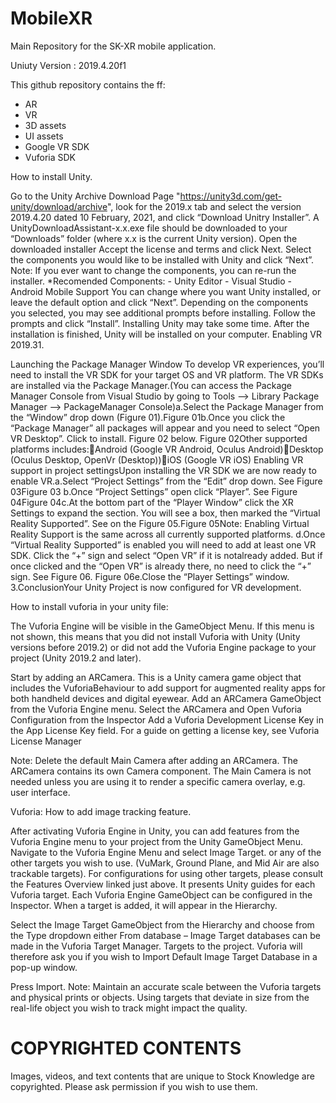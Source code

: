 # MobileXR
Main Repository for the SK-XR mobile application.

Uniuty Version : 2019.4.20f1

This github repository contains the ff:
  - AR
  - VR
  - 3D assets
  - UI assets
  - Google VR SDK
  - Vuforia SDK



How to install Unity.

Go to the Unity Archive Download Page "https://unity3d.com/get-unity/download/archive", look for the 2019.x tab and select the version 2019.4.20 dated 10 February, 2021, and click “Download Unitry Installer”. A UnityDownloadAssistant-x.x.exe file should be downloaded to your “Downloads” folder (where x.x is the current Unity version).
Open the downloaded installer
Accept the license and terms and click Next.
Select the components you would like to be installed with Unity and click “Next”. Note: If you ever want to change the components, you can re-run the installer.
  *Recomended Components:
        - Unity Editor
        - Visual Studio
        - Android Mobile Support
You can change where you want Unity installed, or leave the default option and click “Next”.
Depending on the components you selected, you may see additional prompts before installing. Follow the prompts and click “Install”. Installing Unity may take some time. After the installation is finished, Unity will be installed on your computer.
Enabling VR 2019.31.

Launching the Package Manager Window To develop VR experiences, you’ll need to install the VR SDK for your target OS and VR platform. The VR SDKs are installed via the Package Manager.(You can access the Package Manager Console from Visual Studio by going to Tools --> Library Package Manager --> PackageManager Console)a.Select the Package Manager from the “Window” drop down (Figure 01).Figure 01b.Once you click the “Package Manager” all packages will appear and you need to select “Open VR Desktop”. Click to install. Figure 02 below. Figure 02Other supported platforms includes:Android (Google VR Android, Oculus Android)Desktop (Oculus Desktop, OpenVr (Desktop))iOS (Google VR iOS)
Enabling VR support in project settingsUpon installing the VR SDK we are now ready to enable VR.a.Select “Project Settings” from the “Edit” drop down. See Figure 03Figure 03 b.Once “Project Settings” open click “Player”. See Figure 04Figure 04c.At the bottom part of the “Player Window” click the XR Settings to expand the section. You will see a box, then marked the “Virtual Reality Supported”. See on the Figure 05.Figure 05Note: Enabling Virtual Reality Support is the same across all currently supported platforms. d.Once “Virtual Reality Supported” is enabled you will need to add at least one VR SDK. Click the “+” sign and select “Open VR” if it is notalready added. But if once clicked and the “Open VR” is already there, no need to click the “+” sign. See Figure 06. Figure 06e.Close the “Player Settings” window. 3.ConclusionYour Unity Project is now configured for VR development.


How to install vuforia in your unity file:

The Vuforia Engine will be visible in the GameObject Menu.
If this menu is not shown, this means that you did not install Vuforia with Unity (Unity versions before 2019.2) or did not add the Vuforia Engine package to your project (Unity 2019.2 and later).

Start by adding an ARCamera. This is a Unity camera game object that includes the VuforiaBehaviour to add support for augmented reality apps for both handheld devices and digital eyewear.
Add an ARCamera GameObject from the Vuforia Engine menu. Select the ARCamera and Open Vuforia Configuration from the Inspector Add a Vuforia Development License Key in the App License Key field. For a guide on getting a license key, see Vuforia License Manager

Note: Delete the default Main Camera after adding an ARCamera. The ARCamera contains its own Camera component. The Main Camera is not needed unless you are using it to render a specific camera overlay, e.g. user interface.

Vuforia: How to add image tracking feature.

After activating Vuforia Engine in Unity, you can add features from the Vuforia Engine menu to your project from the Unity GameObject Menu.
Navigate to the Vuforia Engine Menu and select Image Target. or any of the other targets you wish to use. (VuMark, Ground Plane, and Mid Air are also trackable targets). For configurations for using other targets, please consult the Features Overview linked just above. It presents Unity guides for each Vuforia target.
Each Vuforia Engine GameObject can be configured in the Inspector. When a target is added, it will appear in the Hierarchy.

Select the Image Target GameObject from the Hierarchy and choose from the Type dropdown either From database – Image Target databases can be made in the Vuforia Target Manager. Targets to the project. Vuforia will therefore ask you if you wish to Import Default Image Target Database in a pop-up window.

Press Import. Note: Maintain an accurate scale between the Vuforia targets and physical prints or objects. Using targets that deviate in size from the real-life object you wish to track might impact the quality.

# COPYRIGHTED CONTENTS
Images, videos, and text contents that are unique to Stock Knowledge are copyrighted. Please ask permission if you wish to use them.
